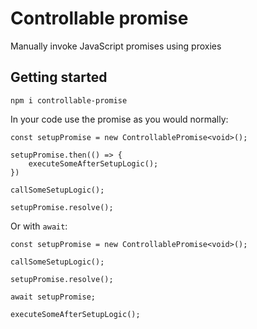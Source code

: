 # Controllable promise

Manually invoke JavaScript promises using proxies

## Getting started

```
npm i controllable-promise
```

In your code use the promise as you would normally:

```TS
const setupPromise = new ControllablePromise<void>();

setupPromise.then(() => {
    executeSomeAfterSetupLogic();
})

callSomeSetupLogic();

setupPromise.resolve();
```

Or with `await`:

```TS
const setupPromise = new ControllablePromise<void>();

callSomeSetupLogic();

setupPromise.resolve();

await setupPromise;

executeSomeAfterSetupLogic();
```
